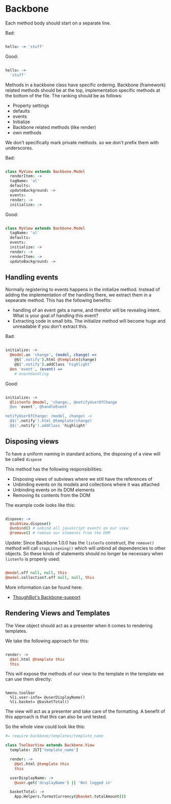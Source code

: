 Backbone
========

Each method body should start on a separate line.

Bad:

```coffeescript

hello: -> 'stuff'

```

Good:

```coffeescript

hello: ->
  'stuff'

```

Methods in a backbone class have specific ordering. Backbone (framework)
related methods should be at the top, implementation specific methods at
the bottom of the file. The ranking should be as follows:

- Property settings
- defaults
- events
- Initialize
- Backbone related methods (like render)
- own methods

We don't specifically mark private methods. so we don't prefix them with
underscores.

Bad:

```coffeescript

class MyView extends Backbone.Model
  renderItem: ->
  tagName: 'ul'
  defaults:
  updateBackground: ->
  events:
  render: ->
  initialize: ->

```

Good:

```coffeescript

class MyView extends Backbone.Model
  tagName: 'ul'
  defaults:
  events:
  initialize: ->
  render: ->
  renderItem: ->
  updateBackground: ->

```

Handling events
---------------

Normally registering to events happens in the initialize method. Instead
of adding the implementation of the handling there, we extract them in a
sepearate method. This has the following benefits:

- handling of an event gets a name, and therefor will be revealing
  intent. What is your goal of handling this event?
- Extracting code in small bits. The initialize method will become huge
  and unreadable if you don't extract this.

Bad:

```coffeescript

initialize: ->
  @model.on 'change', (model, change) =>
    @$('.notify').html @template(change)
    @$('.notify').addClass 'highlight'
  @on 'event', (event) =>
    # eventHandling

```

Good:

```coffeescript

initialize: ->
  @listenTo @model, 'change;, @notifyUserOfChange
  @on 'event', @handleEvent

notifyUserOfChange: (model, change) ->
  @$('.notify').html @template(change)
  @$('.notify').addClass 'highlight'

```

Disposing views
---------------

To have a uniform naming in standard actions, the disposing of a view will be called `dispose`

This method has the following responsibilities:

+ Disposing views of subviews where we still have the references of
+ Unbinding events on its models and collections where it was attached
+ Unbinding events on its DOM elements
+ Removing its contents from the DOM

The example code looks like this:

```coffeescript

dispose: ->
  @subView.dispose()
  @unbind() # unbind all javascript events on our view
  @remove() # remove our elements from the DOM

```

Update: Since Backbone 1.0.0 has the `listenTo` construct, the
`remove()` method will call `stopListening()` which will unbind all
dependencies to other objects. So these kinds of statements should no
longer be necessary when `listenTo` is properly used:

```coffeescript

@model.off null, null, this
@model.collection?.off null, null, this

```

More information can be found here:

+ [ThoughBot's Backbone-support](https://github.com/thoughtbot/backbone-support/blob/master/lib/assets/javascripts/backbone-support/composite_view.js)


Rendering Views and Templates
-----------------------------

The View object should act as a presenter when it comes to rendering
templates.

We take the following approach for this:

```coffeescript

render: ->
  @$el.html @template this
  this

```

This will expose the methods of our view to the template
in the template we can use them directly:

```haml

%menu.toolbar
  %li.user-info= @userDisplayName()
  %li.basket= @basketTotal()

```

The view will act as a presenter and take care of the formatting.
A benefit of this approach is that this can also be unit tested.

So the whole view could look like this:

```coffeescript
#= require backbone/templates/template_name

class ToolbarView extends Backbone.View
  template: JST['template_name']

  render: ->
    @$el.html @template this
    this

  userDisplayName: ->
    @user.get('displayName') || 'Not logged in'

  basketTotal: ->
    App.Helpers.formatCurrency(@basket.totalAmount())

```

